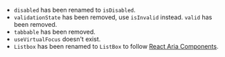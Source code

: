 - `disabled` has been renamed to `isDisabled`.
- `validationState` has been removed, use `isInvalid` instead. `valid` has been removed.
- `tabbable` has been removed.
- `useVirtualFocus` doesn't exist.
- `Listbox` has been renamed to `ListBox` to follow [React Aria Components](https://react-spectrum.adobe.com/react-aria/ListBox.html).
